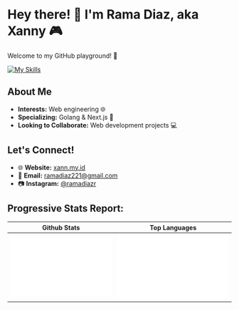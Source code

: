 # Hey there! 👋 I'm Rama Diaz, aka Xanny 🎮

Welcome to my GitHub playground! 🚀

[![My Skills](https://skillicons.dev/icons?i=nextjs,go,react,js,ts,tailwind,postgres,redis,docker)](https://skillicons.dev)

## About Me
- **Interests:** Web engineering 🌐
- **Specializing:** Golang & Next.js 🚀
- **Looking to Collaborate:** Web development projects 💻

## Let's Connect!
- 🌐 **Website:** [xann.my.id](https://xann.my.id)
- 📧 **Email:** [ramadiaz221@gmail.com](mailto:ramadiaz221@gmail.com)
- 📷 **Instagram:** [@ramadiazr](https://www.instagram.com/ramadiazr/)

## Progressive Stats Report:

| **Github Stats** | **Top Languages** |
| --- | --- |
| [![Stats](https://raw.githubusercontent.com/ramadiaz/github-stats/master/generated/overview.svg#gh-dark-mode-only)](https://github.com/ramadiaz) | [![Top Langs](https://raw.githubusercontent.com/ramadiaz/github-stats/master/generated/languages.svg#gh-dark-mode-only)](https://github.com/ramadiaz) |


